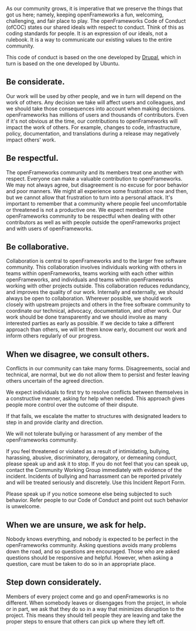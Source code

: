 As our community grows, it is imperative that we preserve the things that got us here; namely, keeping openFrameworks a fun, welcoming, challenging, and fair place to play. The openFrameworks Code of Conduct (ofCOC) states our shared ideals with respect to conduct. Think of this as coding standards for people. It is an expression of our ideals, not a rulebook. It is a way to communicate our existing values to the entire community.

This code of conduct is based on the one developed by [Drupal](https://www.drupal.org/dcoc), which in turn is based on the one developed by Ubuntu.

## Be considerate.

Our work will be used by other people, and we in turn will depend on the work of others. Any decision we take will affect users and colleagues, and we should take those consequences into account when making decisions. openFrameworks has millions of users and thousands of contributors. Even if it's not obvious at the time, our contributions to openFrameworks will impact the work of others. For example, changes to code, infrastructure, policy, documentation, and translations during a release may negatively impact others' work.

## Be respectful.
The openFrameworks community and its members treat one another with respect. Everyone can make a valuable contribution to openFrameworks. We may not always agree, but disagreement is no excuse for poor behavior and poor manners. We might all experience some frustration now and then, but we cannot allow that frustration to turn into a personal attack. It's important to remember that a community where people feel uncomfortable or threatened is not a productive one. We expect members of the openFrameworks community to be respectful when dealing with other contributors as well as with people outside the openFrameworks project and with users of openFrameworks.

## Be collaborative.
Collaboration is central to openFrameworks and to the larger free software community. This collaboration involves individuals working with others in teams within openFrameworks, teams working with each other within openFrameworks, and individuals and teams within openFrameworks working with other projects outside. This collaboration reduces redundancy, and improves the quality of our work. Internally and externally, we should always be open to collaboration. Wherever possible, we should work closely with upstream projects and others in the free software community to coordinate our technical, advocacy, documentation, and other work. Our work should be done transparently and we should involve as many interested parties as early as possible. If we decide to take a different approach than others, we will let them know early, document our work and inform others regularly of our progress.

## When we disagree, we consult others.
Conflicts in our community can take many forms. Disagreements, social and technical, are normal, but we do not allow them to persist and fester leaving others uncertain of the agreed direction.

We expect individuals to first try to resolve conflicts between themselves in a constructive manner, asking for help when needed. This approach gives people more control over the outcome of their dispute.

If that fails, we escalate the matter to structures with designated leaders to step in and provide clarity and direction.

We will not tolerate bullying or harassment of any member of the openFrameworks community.

If you feel threatened or violated as a result of intimidating, bullying, harassing, abusive, discriminatory, derogatory, or demeaning conduct, please speak up and ask it to stop. If you do not feel that you can speak up, contact the Community Working Group immediately with evidence of the incident. Incidents of bullying and harrassment can be reported privately and will be treated seriously and discretely. Use this Incident Report Form.

Please speak up if you notice someone else being subjected to such behavior. Refer people to our Code of Conduct and point out such behavior is unwelcome.

## When we are unsure, we ask for help.
Nobody knows everything, and nobody is expected to be perfect in the openFrameworks community. Asking questions avoids many problems down the road, and so questions are encouraged. Those who are asked questions should be responsive and helpful. However, when asking a question, care must be taken to do so in an appropriate place.

## Step down considerately.
Members of every project come and go and openFrameworks is no different. When somebody leaves or disengages from the project, in whole or in part, we ask that they do so in a way that minimizes disruption to the project. This means they should tell people they are leaving and take the proper steps to ensure that others can pick up where they left off.